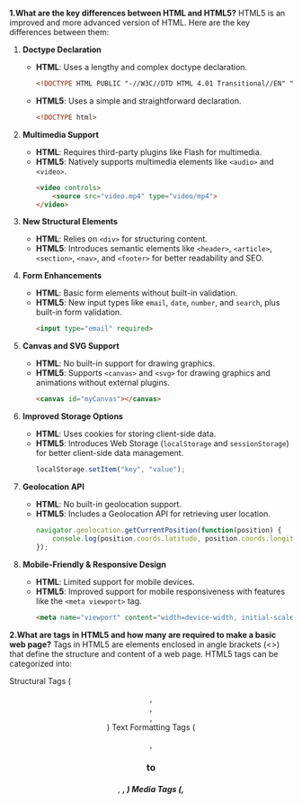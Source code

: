 **1.What are the key differences between HTML and HTML5?**
HTML5 is an improved and more advanced version of HTML. Here are the key differences between them:

1. **Doctype Declaration**  
   - **HTML**: Uses a lengthy and complex doctype declaration.  
     ```html
     <!DOCTYPE HTML PUBLIC "-//W3C//DTD HTML 4.01 Transitional//EN" "http://www.w3.org/TR/html4/loose.dtd">
     ```
   - **HTML5**: Uses a simple and straightforward declaration.  
     ```html
     <!DOCTYPE html>
     ```

2. **Multimedia Support**  
   - **HTML**: Requires third-party plugins like Flash for multimedia.  
   - **HTML5**: Natively supports multimedia elements like `<audio>` and `<video>`.  
     ```html
     <video controls>
         <source src="video.mp4" type="video/mp4">
     </video>
     ```

3. **New Structural Elements**  
   - **HTML**: Relies on `<div>` for structuring content.  
   - **HTML5**: Introduces semantic elements like `<header>`, `<article>`, `<section>`, `<nav>`, and `<footer>` for better readability and SEO.

4. **Form Enhancements**  
   - **HTML**: Basic form elements without built-in validation.  
   - **HTML5**: New input types like `email`, `date`, `number`, and `search`, plus built-in form validation.  
     ```html
     <input type="email" required>
     ```

5. **Canvas and SVG Support**  
   - **HTML**: No built-in support for drawing graphics.  
   - **HTML5**: Supports `<canvas>` and `<svg>` for drawing graphics and animations without external plugins.  
     ```html
     <canvas id="myCanvas"></canvas>
     ```

6. **Improved Storage Options**  
   - **HTML**: Uses cookies for storing client-side data.  
   - **HTML5**: Introduces Web Storage (`localStorage` and `sessionStorage`) for better client-side data management.  
     ```javascript
     localStorage.setItem("key", "value");
     ```

7. **Geolocation API**  
   - **HTML**: No built-in geolocation support.  
   - **HTML5**: Includes a Geolocation API for retrieving user location.  
     ```javascript
     navigator.geolocation.getCurrentPosition(function(position) {
         console.log(position.coords.latitude, position.coords.longitude);
     });
     ```

8. **Mobile-Friendly & Responsive Design**  
   - **HTML**: Limited support for mobile devices.  
   - **HTML5**: Improved support for mobile responsiveness with features like the `<meta viewport>` tag.  
     ```html
     <meta name="viewport" content="width=device-width, initial-scale=1">
     ```

**2.What are tags in HTML5 and how many are required to make a basic web page?**
Tags in HTML5 are elements enclosed in angle brackets (<>) that define the structure and content of a web page. HTML5 tags can be categorized into:

Structural Tags (<header>, <footer>, <section>, <article>)
Text Formatting Tags (<p>, <h1> to <h6>, <strong>, <em>)
Media Tags (<img>, <audio>, <video>)
Interactive Tags (<button>, <form>, <input>)
List Tags (<ul>, <ol>, <li>)
Table Tags (<table>, <tr>, <td>)

**3.key HTML5 page structure elements?**
Semantic Structure Elements
Element	Purpose
<header>	Defines the introductory section, usually contains the logo, navigation, or heading.
<nav>	Contains navigation links.
<section>	Groups related content.
<article>	Represents a self-contained piece of content, like a blog post.
<aside>	Contains sidebar content, such as ads or related links.
<footer>	Defines the bottom section, typically for copyrights or contact info.

**4.input elements in HTML5?**
### **Input Elements in HTML5**  
HTML5 introduced several new `<input>` types to improve forms, user experience, and validation. Below are the key input elements:

---

### **1. Common Input Types**
| Input Type | Description | Example |
|------------|-------------|------------|
| **`text`** | Standard text input field. | `<input type="text">` |
| **`password`** | Masks the entered text (e.g., for passwords). | `<input type="password">` |
| **`email`** | Validates email format. | `<input type="email">` |
| **`number`** | Allows only numbers. | `<input type="number" min="1" max="10">` |
| **`tel`** | Input for phone numbers. | `<input type="tel">` |
| **`url`** | Requires a valid URL format. | `<input type="url">` |
| **`search`** | Styled for search input. | `<input type="search">` |

---

### **2. Date & Time Input Types**
| Input Type | Description | Example |
|------------|-------------|------------|
| **`date`** | Selects a date. | `<input type="date">` |
| **`datetime-local`** | Selects date & time (no timezone). | `<input type="datetime-local">` |
| **`month`** | Selects a month & year. | `<input type="month">` |
| **`week`** | Selects a week. | `<input type="week">` |
| **`time`** | Selects a time. | `<input type="time">` |

---

### **3. Selection & Range Inputs**
| Input Type | Description | Example |
|------------|-------------|------------|
| **`checkbox`** | Multiple selectable options. | `<input type="checkbox">` |
| **`radio`** | Select one option from a group. | `<input type="radio" name="gender">` |
| **`color`** | Color picker. | `<input type="color">` |
| **`range`** | Slider for numerical input. | `<input type="range" min="0" max="100">` |

---

### **4. File Upload & Buttons**
| Input Type | Description | Example |
|------------|-------------|------------|
| **`file`** | Upload a file. | `<input type="file">` |
| **`image`** | Submit a form using an image. | `<input type="image" src="submit.png">` |
| **`submit`** | Submits the form. | `<input type="submit" value="Send">` |
| **`reset`** | Resets form inputs. | `<input type="reset">` |
| **`button`** | A clickable button (no default action). | `<input type="button" value="Click Me">` |

---

### **5. Example: A Complete Form with HTML5 Inputs**
```html
<form>
    <label for="name">Name:</label>
    <input type="text" id="name" required>

    <label for="email">Email:</label>
    <input type="email" id="email" required>

    <label for="age">Age:</label>
    <input type="number" id="age" min="18" max="99">

    <label for="date">Date of Birth:</label>
    <input type="date" id="date">

    <label for="color">Favorite Color:</label>
    <input type="color" id="color">

    <label>Gender:</label>
    <input type="radio" name="gender" value="male"> Male
    <input type="radio" name="gender" value="female"> Female

    <label>
        <input type="checkbox"> Subscribe to Newsletter
    </label>

    <button type="submit">Submit</button>
</form>
```

**6.Web Storage in HTML5**
HTML5 introduced Web Storage to store data in the browser more efficiently than cookies. It provides two main storage types:

localStorage – Stores data permanently (until manually deleted).
sessionStorage – Stores data only for the current session (cleared when the tab is closed).

**7.Three Types of Lists in HTML5**
HTML5 provides three main types of lists to organize and display content:

Ordered List (<ol>) – Numbered list
Unordered List (<ul>) – Bulleted list
Description List (<dl>) – Term and description list

**8.What types of graphics are supported by HTML5?**
Types of Graphics Supported by HTML5
HTML5 supports two main types of graphics:

Canvas (<canvas>) – Used for dynamic, pixel-based drawing.
Scalable Vector Graphics (<svg>) – Used for scalable, XML-based vector graphics.

**9.What are some of the new input types in HTML5?**
### **New Input Types in HTML5**  
HTML5 introduced several new `<input>` types to improve **form usability, validation, and user experience**.  

---

## **📌 1. Email Input (`type="email"`)**
- Accepts **valid email formats**.  
- Provides built-in validation (e.g., `user@example.com`).  
- On mobile, shows an email-friendly keyboard.  

🔹 **Example:**
```html
<input type="email" placeholder="Enter your email" required>
```

---

## **📌 2. URL Input (`type="url"`)**
- Accepts **only valid URLs**.  
- Automatically suggests **"http://"** if missing.  

🔹 **Example:**
```html
<input type="url" placeholder="https://example.com" required>
```

---

## **📌 3. Telephone Input (`type="tel"`)**
- Accepts phone numbers but **does not enforce a specific format**.  
- Mobile devices display a **numeric keyboard**.  

🔹 **Example:**
```html
<input type="tel" placeholder="123-456-7890">
```

---

## **📌 4. Number Input (`type="number"`)**
- Accepts **only numbers**.  
- Supports `min`, `max`, and `step` attributes.  

🔹 **Example:**
```html
<input type="number" min="1" max="100" step="5">
```

---

## **📌 5. Range Input (`type="range"`)**
- Provides a **slider UI** for selecting values.  
- Uses `min`, `max`, and `step` attributes.  

🔹 **Example:**
```html
<input type="range" min="0" max="100" step="10">
```

---

## **📌 6. Date & Time Inputs**
| **Input Type** | **Description** |
|--------------|-----------------|
| **`type="date"`** | Selects a **date (YYYY-MM-DD)** using a calendar picker. |
| **`type="datetime-local"`** | Selects **date & time** (no timezone). |
| **`type="month"`** | Selects **month & year**. |
| **`type="week"`** | Selects a **week of the year**. |
| **`type="time"`** | Selects **time (HH:MM format)**. |

🔹 **Example:**
```html
<input type="date">
<input type="time">
<input type="datetime-local">
<input type="month">
<input type="week">
```

---

## **📌 7. Search Input (`type="search"`)**
- Similar to a text input but optimized for search.  
- Some browsers provide a **clear button (X)**.  

🔹 **Example:**
```html
<input type="search" placeholder="Search here">
```

---

## **📌 8. Color Input (`type="color"`)**
- Provides a **color picker**.  

🔹 **Example:**
```html
<input type="color">
```

---

## **📌 9. File Input (`type="file"`)**
- Allows **file uploads**.  
- Supports `multiple` for multiple files.  

🔹 **Example:**
```html
<input type="file" multiple>
```

---

### **✅ Summary Table**
| **Input Type** | **Purpose** |
|--------------|------------|
| `email` | Enforces valid email format 📧 |
| `url` | Requires a valid website URL 🌍 |
| `tel` | Optimized for phone numbers ☎️ |
| `number` | Allows only numeric values 🔢 |
| `range` | Provides a slider for numeric selection 🎚️ |
| `date` | Selects a calendar date 📅 |
| `datetime-local` | Selects date & time (no timezone) ⏳ |
| `month` | Selects a specific month 📆 |
| `week` | Selects a week of the year 📅 |
| `time` | Selects only time (HH:MM) ⏰ |
| `search` | Optimized for search bars 🔍 |
| `color` | Opens a color picker 🎨 |
| `file` | Allows file uploads 📂 |

---

### **🎯 Benefits of New HTML5 Input Types**
✔ **Better User Experience** – Pre-built UI elements (calendars, sliders, etc.).  
✔ **Improved Validation** – Prevents incorrect input (e.g., `email`, `url`).  
✔ **Mobile-Friendly** – Custom keyboards for different inputs.  
✔ **Less JavaScript Needed** – Many validations happen **automatically**!  

These new input types **enhance forms, reduce errors, and improve usability** 🚀.

What are some of the most important APIs in HTML5?
API	Purpose	Example Use Case
Geolocation 🌍	Gets user location	Google Maps, GPS tracking
Web Storage 🗄️	Stores data in browser	User preferences, offline storage
Web Workers ⚡	Background JavaScript tasks	Large calculations, AI processing
Fetch 🌐	Fetches data from APIs	JSON data, REST API calls
Canvas 🎨	Draws graphics and animations	HTML5 games, charts
WebSockets 🔄	Real-time server communication	Chat apps, stock prices
Notifications 🔔	Push notifications	Web app alerts
Drag & Drop 🖱️	Enables dragging elements	File uploads, UI interactions
WebRTC 📹	Real-time video & audio	Video calls, live streaming
Fullscreen 🖥️	Expands elements to full screen	Video players, gaming

**10.What are the different types of storage in HTML5?**
### **Types of Storage in HTML5**  
HTML5 provides several **storage mechanisms** for saving data in the browser, improving performance and user experience. The main types of storage are:  

| **Storage Type** | **Persistent?** | **Size Limit** | **Scope** | **Use Case** |
|-----------------|----------------|--------------|------------|-------------|
| **Local Storage (`localStorage`)** | ✅ Yes | ~5MB | Per origin (domain) | Save user settings, preferences |
| **Session Storage (`sessionStorage`)** | ❌ No (cleared on tab close) | ~5MB | Per tab (session-based) | Store temporary form data |
| **Cookies** 🍪 | ✅ Yes (with expiry) | ~4KB | Sent with every request | User authentication, tracking |
| **IndexedDB** | ✅ Yes | 50MB+ | Per origin | Large databases, caching |
| **Cache Storage (Service Workers)** | ✅ Yes | Unlimited | Per origin | Offline support, PWA caching |

---

## **1️⃣ Local Storage (`localStorage`)**  
✔ Stores data **permanently** (until manually cleared).  
✔ Key-value pairs (like a small database).  
✔ **Data is NOT sent to the server** with every request.  

🔹 **Example:**
```javascript
localStorage.setItem("username", "JohnDoe");
console.log(localStorage.getItem("username")); // Output: JohnDoe
```

✅ **Use Case:** Save **user settings, themes, and preferences**.  

---

## **2️⃣ Session Storage (`sessionStorage`)**  
✔ Stores data **only for the session** (deleted when tab is closed).  
✔ Works like `localStorage`, but **temporary**.  

🔹 **Example:**
```javascript
sessionStorage.setItem("sessionID", "12345");
console.log(sessionStorage.getItem("sessionID")); // Output: 12345
```

✅ **Use Case:** Store **form inputs, temporary selections** during a session.  

---

## **3️⃣ Cookies** 🍪  
✔ Stores **small pieces of data** (max ~4KB).  
✔ **Sent with every HTTP request**, increasing bandwidth usage.  
✔ Can have an **expiration date**.  

🔹 **Example:**
```javascript
document.cookie = "username=JohnDoe; expires=Fri, 18 Feb 2025 12:00:00 UTC";
```

✅ **Use Case:** **User authentication, tracking login sessions.**  

---

## **4️⃣ IndexedDB (Database Storage)**  
✔ Stores **large amounts of structured data** (50MB+).  
✔ Supports **transactions, indexing, and querying** (like a database).  
✔ **Faster than `localStorage` and `sessionStorage`**.  

🔹 **Example:**
```javascript
var request = indexedDB.open("MyDatabase", 1);
request.onsuccess = function(event) {
    console.log("Database opened successfully");
};
```

✅ **Use Case:** **Offline apps, caching large data (e.g., shopping carts).**  

---

## **5️⃣ Cache Storage (Service Workers)**  
✔ Stores **assets like images, CSS, JavaScript** for offline use.  
✔ Used in **Progressive Web Apps (PWAs)**.  

🔹 **Example (Caching a request):**
```javascript
caches.open("my-cache").then(cache => {
    cache.add("/index.html");
});
```

✅ **Use Case:** **Offline web apps, PWA caching.**  

---

### **🚀 Summary**
| **Storage Type** | **Best For** |
|-----------------|--------------|
| **Local Storage** | User settings, themes, preferences |
| **Session Storage** | Temporary form data, session-based actions |
| **Cookies** | Authentication, tracking, small data storage |
| **IndexedDB** | Large datasets, offline storage, caching |
| **Cache Storage** | PWA caching, storing web assets for offline use |

**11.metadata in HTML5 and how is it specified?**
In HTML5, metadata refers to information about the web page, not content that is directly visible to users. This metadata is essential for defining the behavior of the page, influencing search engine optimization (SEO), social sharing, and page functionality.

Metadata is typically specified within the <head> section of the HTML document.

**12.Multimedia in HTML5**
HTML5 introduces native support for multimedia elements, such as audio and video, making it much easier to embed and control media directly in the browser without relying on external plugins (like Flash). This improves performance, security, and compatibility across modern browsers.

<audio controls>
  <source src="song.mp3" type="audio/mp3">
  Your browser does not support the audio element.
</audio>

Embedding External Media with <iframe> 🌐
The <iframe> element allows you to embed external media (like YouTube videos or Vimeo embeds) directly into your HTML5 page.
This is a common practice for embedding third-party video players.

<iframe width="560" height="315" src="https://www.youtube.com/embed/dQw4w9WgXcQ" frameborder="0" allowfullscreen></iframe>

**13.The main issues with HTML5?**
Older browsers might not support <video>, <audio>, or <canvas>.
Certain HTML5 APIs, such as localStorage, Geolocation, and Web Workers, may not be supported by older versions of browsers.
MP4 (H.264) is widely supported, but WebM or Ogg may not work in all browsers.
The audio file formats (MP3, Ogg, WAV) may not work consistently across different browsers.

**14.the role of the WebSocket API in HTML5?**
The WebSocket API in HTML5 enables real-time, two-way communication between the browser and server over a single, persistent connection, making it ideal for applications like live chat, online gaming, and real-time notifications.

What is the difference between inline, inline-block, and block? 
In CSS, `inline`, `inline-block`, and `block` are different values of the `display` property that control how elements are rendered in the document flow. Here's how they differ:

### 1. **`display: inline;`**
   - The element does **not** start on a new line.
   - The width and height properties **do not** apply; the element only takes up as much width as necessary.
   - Margin and padding apply **horizontally** but not **vertically**.
   - Examples: `<span>`, `<a>`, `<strong>`, `<em>`

   ```html
   <span style="display: inline; background: yellow;">Inline Element</span>
   ```

### 2. **`display: inline-block;`**
   - The element behaves like `inline` but **allows setting width and height**.
   - It **does not** start on a new line (like `inline`).
   - Margins and paddings apply **in all directions**.
   - Useful for elements that should be inline but need sizing control.
   - Examples: `<button>`, `<img>`

   ```html
   <div style="display: inline-block; width: 100px; height: 50px; background: lightblue;">
       Inline-Block
   </div>
   ```

### 3. **`display: block;`**
   - The element **starts on a new line** and takes up the full width of its container.
   - Width, height, margins, and paddings work normally.
   - Examples: `<div>`, `<p>`, `<h1>`-`<h6>`

   ```html
   <div style="display: block; background: lightcoral;">
       Block Element
   </div>
   ```

### **Comparison Table**
| Property | `inline` | `inline-block` | `block` |
|----------|---------|---------------|--------|
| Starts on a new line? | ❌ No | ❌ No | ✅ Yes |
| Respects `width` & `height`? | ❌ No | ✅ Yes | ✅ Yes |
| Can have margin/padding? | Partial (only horizontal) | ✅ Yes | ✅ Yes |
